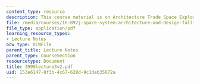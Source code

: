 ```yaml
---
content_type: resource
description: This course material is on Architecture Trade Space Exploration.
file: /media/courses/16-892j-space-system-architecture-and-design-fall-2004/153e61478f3b4c67628d9c1deb35672a_3999lecture3v2.pdf
file_type: application/pdf
learning_resource_types:
- Lecture Notes
ocw_type: OCWFile
parent_title: Lecture Notes
parent_type: CourseSection
resourcetype: Document
title: 3999lecture3v2.pdf
uid: 153e6147-8f3b-4c67-628d-9c1deb35672a
---
```

